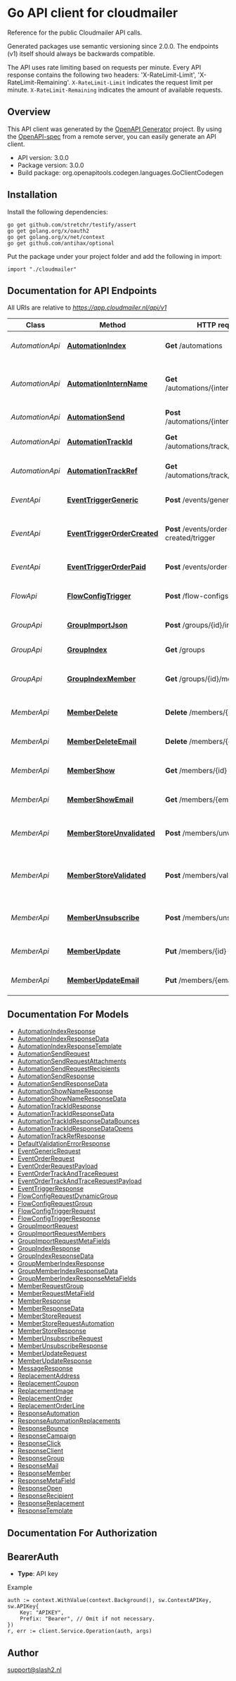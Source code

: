 # Go API client for cloudmailer

Reference for the public Cloudmailer API calls.

Generated packages use semantic versioning since 2.0.0. The endpoints (v1) itself should always be backwards compatible.

The API uses rate limiting based on requests per minute. Every API response contains the following two headers: 'X-RateLimit-Limit', 'X-RateLimit-Remaining'. `X-RateLimit-Limit` indicates the request limit per minute. `X-RateLimit-Remaining` indicates the amount of available requests.

## Overview
This API client was generated by the [OpenAPI Generator](https://openapi-generator.tech) project.  By using the [OpenAPI-spec](https://www.openapis.org/) from a remote server, you can easily generate an API client.

- API version: 3.0.0
- Package version: 3.0.0
- Build package: org.openapitools.codegen.languages.GoClientCodegen

## Installation

Install the following dependencies:

```shell
go get github.com/stretchr/testify/assert
go get golang.org/x/oauth2
go get golang.org/x/net/context
go get github.com/antihax/optional
```

Put the package under your project folder and add the following in import:

```golang
import "./cloudmailer"
```

## Documentation for API Endpoints

All URIs are relative to *https://app.cloudmailer.nl/api/v1*

Class | Method | HTTP request | Description
------------ | ------------- | ------------- | -------------
*AutomationApi* | [**AutomationIndex**](docs/AutomationApi.md#automationindex) | **Get** /automations | Get automations paginated
*AutomationApi* | [**AutomationInternName**](docs/AutomationApi.md#automationinternname) | **Get** /automations/{internName}/name | Show automation using the internal name
*AutomationApi* | [**AutomationSend**](docs/AutomationApi.md#automationsend) | **Post** /automations/{internName}/send | Send an automation
*AutomationApi* | [**AutomationTrackId**](docs/AutomationApi.md#automationtrackid) | **Get** /automations/track/{trackId}/id | Track automation by ID
*AutomationApi* | [**AutomationTrackRef**](docs/AutomationApi.md#automationtrackref) | **Get** /automations/track/{trackRef}/ref | Track automation by reference
*EventApi* | [**EventTriggerGeneric**](docs/EventApi.md#eventtriggergeneric) | **Post** /events/generic/trigger | Trigger a generic event
*EventApi* | [**EventTriggerOrderCreated**](docs/EventApi.md#eventtriggerordercreated) | **Post** /events/order-created/trigger | Trigger the order created event
*EventApi* | [**EventTriggerOrderPaid**](docs/EventApi.md#eventtriggerorderpaid) | **Post** /events/order-paid/trigger | Trigger the order paid event
*FlowApi* | [**FlowConfigTrigger**](docs/FlowApi.md#flowconfigtrigger) | **Post** /flow-configs/{id}/trigger | Trigger a specific flow config
*GroupApi* | [**GroupImportJson**](docs/GroupApi.md#groupimportjson) | **Post** /groups/{id}/import | Import JSON into a group
*GroupApi* | [**GroupIndex**](docs/GroupApi.md#groupindex) | **Get** /groups | Get groups paginated
*GroupApi* | [**GroupIndexMember**](docs/GroupApi.md#groupindexmember) | **Get** /groups/{id}/members | Get members in group paginated
*MemberApi* | [**MemberDelete**](docs/MemberApi.md#memberdelete) | **Delete** /members/{id} | Delete a member by ID
*MemberApi* | [**MemberDeleteEmail**](docs/MemberApi.md#memberdeleteemail) | **Delete** /members/{email}/email | Delete a member by email
*MemberApi* | [**MemberShow**](docs/MemberApi.md#membershow) | **Get** /members/{id} | Get a member by ID
*MemberApi* | [**MemberShowEmail**](docs/MemberApi.md#membershowemail) | **Get** /members/{email}/email | Get a member by email
*MemberApi* | [**MemberStoreUnvalidated**](docs/MemberApi.md#memberstoreunvalidated) | **Post** /members/unvalidated | Subscribe and send validation email
*MemberApi* | [**MemberStoreValidated**](docs/MemberApi.md#memberstorevalidated) | **Post** /members/validated | Subscribe a member without a validation email
*MemberApi* | [**MemberUnsubscribe**](docs/MemberApi.md#memberunsubscribe) | **Post** /members/unsubscribe | Unsubscribe a member from a client or groups
*MemberApi* | [**MemberUpdate**](docs/MemberApi.md#memberupdate) | **Put** /members/{id} | Update a member by ID
*MemberApi* | [**MemberUpdateEmail**](docs/MemberApi.md#memberupdateemail) | **Put** /members/{email}/email | Update a member by email


## Documentation For Models

 - [AutomationIndexResponse](docs/AutomationIndexResponse.md)
 - [AutomationIndexResponseData](docs/AutomationIndexResponseData.md)
 - [AutomationIndexResponseTemplate](docs/AutomationIndexResponseTemplate.md)
 - [AutomationSendRequest](docs/AutomationSendRequest.md)
 - [AutomationSendRequestAttachments](docs/AutomationSendRequestAttachments.md)
 - [AutomationSendRequestRecipients](docs/AutomationSendRequestRecipients.md)
 - [AutomationSendResponse](docs/AutomationSendResponse.md)
 - [AutomationSendResponseData](docs/AutomationSendResponseData.md)
 - [AutomationShowNameResponse](docs/AutomationShowNameResponse.md)
 - [AutomationShowNameResponseData](docs/AutomationShowNameResponseData.md)
 - [AutomationTrackIdResponse](docs/AutomationTrackIdResponse.md)
 - [AutomationTrackIdResponseData](docs/AutomationTrackIdResponseData.md)
 - [AutomationTrackIdResponseDataBounces](docs/AutomationTrackIdResponseDataBounces.md)
 - [AutomationTrackIdResponseDataOpens](docs/AutomationTrackIdResponseDataOpens.md)
 - [AutomationTrackRefResponse](docs/AutomationTrackRefResponse.md)
 - [DefaultValidationErrorResponse](docs/DefaultValidationErrorResponse.md)
 - [EventGenericRequest](docs/EventGenericRequest.md)
 - [EventOrderRequest](docs/EventOrderRequest.md)
 - [EventOrderRequestPayload](docs/EventOrderRequestPayload.md)
 - [EventOrderTrackAndTraceRequest](docs/EventOrderTrackAndTraceRequest.md)
 - [EventOrderTrackAndTraceRequestPayload](docs/EventOrderTrackAndTraceRequestPayload.md)
 - [EventTriggerResponse](docs/EventTriggerResponse.md)
 - [FlowConfigRequestDynamicGroup](docs/FlowConfigRequestDynamicGroup.md)
 - [FlowConfigRequestGroup](docs/FlowConfigRequestGroup.md)
 - [FlowConfigTriggerRequest](docs/FlowConfigTriggerRequest.md)
 - [FlowConfigTriggerResponse](docs/FlowConfigTriggerResponse.md)
 - [GroupImportRequest](docs/GroupImportRequest.md)
 - [GroupImportRequestMembers](docs/GroupImportRequestMembers.md)
 - [GroupImportRequestMetaFields](docs/GroupImportRequestMetaFields.md)
 - [GroupIndexResponse](docs/GroupIndexResponse.md)
 - [GroupIndexResponseData](docs/GroupIndexResponseData.md)
 - [GroupMemberIndexResponse](docs/GroupMemberIndexResponse.md)
 - [GroupMemberIndexResponseData](docs/GroupMemberIndexResponseData.md)
 - [GroupMemberIndexResponseMetaFields](docs/GroupMemberIndexResponseMetaFields.md)
 - [MemberRequestGroup](docs/MemberRequestGroup.md)
 - [MemberRequestMetaField](docs/MemberRequestMetaField.md)
 - [MemberResponse](docs/MemberResponse.md)
 - [MemberResponseData](docs/MemberResponseData.md)
 - [MemberStoreRequest](docs/MemberStoreRequest.md)
 - [MemberStoreRequestAutomation](docs/MemberStoreRequestAutomation.md)
 - [MemberStoreResponse](docs/MemberStoreResponse.md)
 - [MemberUnsubscribeRequest](docs/MemberUnsubscribeRequest.md)
 - [MemberUnsubscribeResponse](docs/MemberUnsubscribeResponse.md)
 - [MemberUpdateRequest](docs/MemberUpdateRequest.md)
 - [MemberUpdateResponse](docs/MemberUpdateResponse.md)
 - [MessageResponse](docs/MessageResponse.md)
 - [ReplacementAddress](docs/ReplacementAddress.md)
 - [ReplacementCoupon](docs/ReplacementCoupon.md)
 - [ReplacementImage](docs/ReplacementImage.md)
 - [ReplacementOrder](docs/ReplacementOrder.md)
 - [ReplacementOrderLine](docs/ReplacementOrderLine.md)
 - [ResponseAutomation](docs/ResponseAutomation.md)
 - [ResponseAutomationReplacements](docs/ResponseAutomationReplacements.md)
 - [ResponseBounce](docs/ResponseBounce.md)
 - [ResponseCampaign](docs/ResponseCampaign.md)
 - [ResponseClick](docs/ResponseClick.md)
 - [ResponseClient](docs/ResponseClient.md)
 - [ResponseGroup](docs/ResponseGroup.md)
 - [ResponseMail](docs/ResponseMail.md)
 - [ResponseMember](docs/ResponseMember.md)
 - [ResponseMetaField](docs/ResponseMetaField.md)
 - [ResponseOpen](docs/ResponseOpen.md)
 - [ResponseRecipient](docs/ResponseRecipient.md)
 - [ResponseReplacement](docs/ResponseReplacement.md)
 - [ResponseTemplate](docs/ResponseTemplate.md)


## Documentation For Authorization



## BearerAuth

- **Type**: API key

Example

```golang
auth := context.WithValue(context.Background(), sw.ContextAPIKey, sw.APIKey{
    Key: "APIKEY",
    Prefix: "Bearer", // Omit if not necessary.
})
r, err := client.Service.Operation(auth, args)
```



## Author

support@slash2.nl

